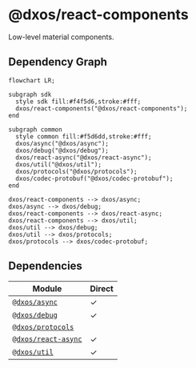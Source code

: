 # @dxos/react-components

Low-level material components.
## Dependency Graph
```mermaid
flowchart LR;

subgraph sdk
  style sdk fill:#f4f5d6,stroke:#fff;
  dxos/react-components("@dxos/react-components");
end

subgraph common
  style common fill:#f5d6dd,stroke:#fff;
  dxos/async("@dxos/async");
  dxos/debug("@dxos/debug");
  dxos/react-async("@dxos/react-async");
  dxos/util("@dxos/util");
  dxos/protocols("@dxos/protocols");
  dxos/codec-protobuf("@dxos/codec-protobuf");
end

dxos/react-components --> dxos/async;
dxos/async --> dxos/debug;
dxos/react-components --> dxos/react-async;
dxos/react-components --> dxos/util;
dxos/util --> dxos/debug;
dxos/util --> dxos/protocols;
dxos/protocols --> dxos/codec-protobuf;
```
## Dependencies
| Module | Direct |
|---|---|
| [`@dxos/async`](../../../common/async/docs/README.md) | &check; |
| [`@dxos/debug`](../../../common/debug/docs/README.md) | &check; |
| [`@dxos/protocols`](../../../common/protocols/docs/README.md) |  |
| [`@dxos/react-async`](../../../common/react-async/docs/README.md) | &check; |
| [`@dxos/util`](../../../common/util/docs/README.md) | &check; |

